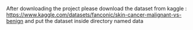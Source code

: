 After downloading the project please download the dataset from kaggle : https://www.kaggle.com/datasets/fanconic/skin-cancer-malignant-vs-benign
and put the dataset inside directory named data 
